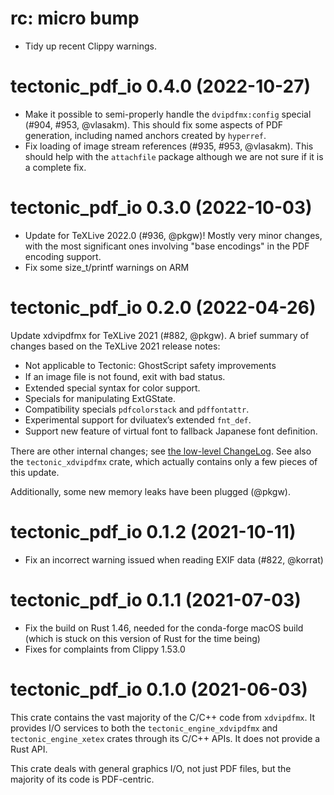 # rc: micro bump

- Tidy up recent Clippy warnings.


# tectonic_pdf_io 0.4.0 (2022-10-27)

- Make it possible to semi-properly handle the `dvipdfmx:config` special (#904,
  #953, @vlasakm). This should fix some aspects of PDF generation, including
  named anchors created by `hyperref`.
- Fix loading of image stream references (#935, #953, @vlasakm). This should
  help with the `attachfile` package although we are not sure if it is a
  complete fix.


# tectonic_pdf_io 0.3.0 (2022-10-03)

- Update for TeXLive 2022.0 (#936, @pkgw)! Mostly very minor changes, with the
  most significant ones involving "base encodings" in the PDF encoding support.
- Fix some size_t/printf warnings on ARM


# tectonic_pdf_io 0.2.0 (2022-04-26)

Update xdvipdfmx for TeXLive 2021 (#882, @pkgw). A brief summary of changes based
on the TeXLive 2021 release notes:

- Not applicable to Tectonic: GhostScript safety improvements
- If an image ﬁle is not found, exit with bad status.
- Extended special syntax for color support.
- Specials for manipulating ExtGState.
- Compatibility specials `pdfcolorstack` and `pdffontattr`.
- Experimental support for dviluatex’s extended `fnt_def`.
- Support new feature of virtual font to fallback Japanese font deﬁnition.

There are other internal changes; see [the low-level ChangeLog][xdvcl]. See also
the `tectonic_xdvipdfmx` crate, which actually contains only a few pieces of
this update.

[xdvcl]: https://github.com/TeX-Live/texlive-source/blob/404d2e476949c1e225e6b94ff92e3a113ab6b413/texk/dvipdfm-x/ChangeLog#L107-L557

Additionally, some new memory leaks have been plugged (@pkgw).


# tectonic_pdf_io 0.1.2 (2021-10-11)

- Fix an incorrect warning issued when reading EXIF data (#822, @korrat)


# tectonic_pdf_io 0.1.1 (2021-07-03)

- Fix the build on Rust 1.46, needed for the conda-forge macOS build (which is
  stuck on this version of Rust for the time being)
- Fixes for complaints from Clippy 1.53.0


# tectonic_pdf_io 0.1.0 (2021-06-03)

This crate contains the vast majority of the C/C++ code from `xdvipdfmx`. It
provides I/O services to both the `tectonic_engine_xdvipdfmx` and
`tectonic_engine_xetex` crates through its C/C++ APIs. It does not provide a
Rust API.

This crate deals with general graphics I/O, not just PDF files, but the majority
of its code is PDF-centric.
